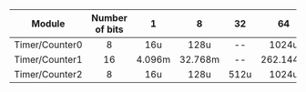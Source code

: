    | **Module** | **Number of bits** | **1** | **8** | **32** | **64** | **128** | **256** | **1024** |
   | :-: | :-: | :-: | :-: | :-: | :-: | :-: | :-: | :-: |
   | Timer/Counter0 | 8  | 16u | 128u | -- | 1024u | -- | 4096u | 16.384m|
   | Timer/Counter1 | 16 | 4.096m |   32.768m   | -- | 262.144m | -- | 1.048576 | 4.194304|
   | Timer/Counter2 | 8  | 16u | 128u | 512u | 1024u | 2048u | 4096u | 16.384m|